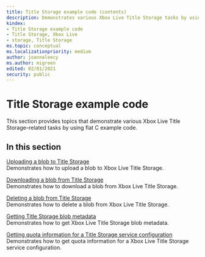 ```yaml
---
title: Title Storage example code (contents)
description: Demonstrates various Xbox Live Title Storage tasks by using flat C example code.
kindex:
- Title Storage example code
- Title Storage, Xbox Live
- storage, Title Storage
ms.topic: conceptual
ms.localizationpriority: medium
author: joannaleecy
ms.author: migreen
edited: 02/01/2021
security: public
---
```


# Title Storage example code

This section provides topics that demonstrate various Xbox Live Title Storage–related tasks by using flat C example code.

## In this section  
  
[Uploading a blob to Title Storage](live-uploading-title-storage-blob.md)  
Demonstrates how to upload a blob to Xbox Live Title Storage.  
  
[Downloading a blob from Title Storage](live-downloading-title-storage-blob.md)  
Demonstrates how to download a blob from Xbox Live Title Storage.  
  
[Deleting a blob from Title Storage](live-deleting-title-storage-blob.md)  
Demonstrates how to delete a blob from Xbox Live Title Storage.  
  
[Getting Title Storage blob metadata](live-getting-title-storage-blob-metadata.md)  
Demonstrates how to get Xbox Live Title Storage blob metadata.  
  
[Getting quota information for a Title Storage service configuration](live-getting-title-storage-quota-info.md)  
Demonstrates how to get quota information for a Xbox Live Title Storage service configuration.  
  
